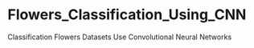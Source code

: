 # Flowers_Classification_Using_CNN
 Classification Flowers Datasets Use Convolutional Neural Networks
